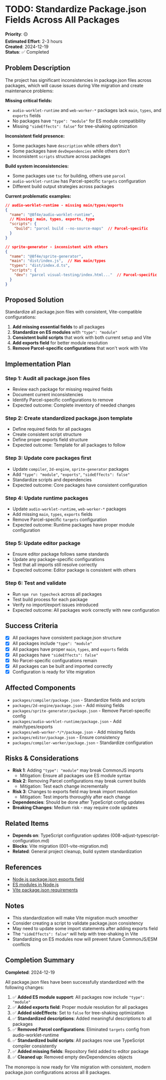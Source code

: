 # TODO: Standardize Package.json Fields Across All Packages

**Priority**: 🟡  
**Estimated Effort**: 2-3 hours  
**Created**: 2024-12-19  
**Status**: ✅ Completed  

## Problem Description

The project has significant inconsistencies in package.json files across packages, which will cause issues during Vite migration and create maintenance problems:

**Missing critical fields:**
- `audio-worklet-runtime` and `web-worker-*` packages lack `main`, `types`, and `exports` fields
- No packages have `"type": "module"` for ES module compatibility
- Missing `"sideEffects": false"` for tree-shaking optimization

**Inconsistent field presence:**
- Some packages have `description` while others don't
- Some packages have `devDependencies` while others don't
- Inconsistent `scripts` structure across packages

**Build system inconsistencies:**
- Some packages use `tsc` for building, others use `parcel`
- `audio-worklet-runtime` has Parcel-specific `targets` configuration
- Different build output strategies across packages

**Current problematic examples:**
```json
// audio-worklet-runtime - missing main/types/exports
{
  "name": "@8f4e/audio-worklet-runtime",
  // Missing: main, types, exports, type
  "scripts": {
    "build": "parcel build --no-source-maps"  // Parcel-specific
  }
}

// sprite-generator - inconsistent with others
{
  "name": "@8f4e/sprite-generator",
  "main": "dist/index.js",  // Has main/types
  "types": "dist/index.d.ts",
  "scripts": {
    "dev": "parcel visual-testing/index.html..."  // Parcel-specific
  }
}
```

## Proposed Solution

Standardize all package.json files with consistent, Vite-compatible configurations:

1. **Add missing essential fields** to all packages
2. **Standardize on ES modules** with `"type": "module"`
3. **Consistent build scripts** that work with both current setup and Vite
4. **Add exports field** for better module resolution
5. **Remove Parcel-specific configurations** that won't work with Vite

## Implementation Plan

### Step 1: Audit all package.json files
- Review each package for missing required fields
- Document current inconsistencies
- Identify Parcel-specific configurations to remove
- Expected outcome: Complete inventory of needed changes

### Step 2: Create standardized package.json template
- Define required fields for all packages
- Create consistent script structure
- Define proper exports field structure
- Expected outcome: Template for all packages to follow

### Step 3: Update core packages first
- Update `compiler`, `2d-engine`, `sprite-generator` packages
- Add `"type": "module"`, `"exports"`, `"sideEffects": false"`
- Standardize scripts and dependencies
- Expected outcome: Core packages have consistent configuration

### Step 4: Update runtime packages
- Update `audio-worklet-runtime`, `web-worker-*` packages
- Add missing `main`, `types`, `exports` fields
- Remove Parcel-specific `targets` configuration
- Expected outcome: Runtime packages have proper module configuration

### Step 5: Update editor package
- Ensure editor package follows same standards
- Update any package-specific configurations
- Test that all imports still resolve correctly
- Expected outcome: Editor package is consistent with others

### Step 6: Test and validate
- Run `npm run typecheck` across all packages
- Test build process for each package
- Verify no import/export issues introduced
- Expected outcome: All packages work correctly with new configuration

## Success Criteria

- [x] All packages have consistent package.json structure
- [x] All packages include `"type": "module"`
- [x] All packages have proper `main`, `types`, and `exports` fields
- [x] All packages have `"sideEffects": false"`
- [x] No Parcel-specific configurations remain
- [x] All packages can be built and imported correctly
- [x] Configuration is ready for Vite migration

## Affected Components

- `packages/compiler/package.json` - Standardize fields and scripts
- `packages/2d-engine/package.json` - Add missing fields
- `packages/sprite-generator/package.json` - Remove Parcel-specific config
- `packages/audio-worklet-runtime/package.json` - Add main/types/exports
- `packages/web-worker-*/*/package.json` - Add missing fields
- `packages/editor/package.json` - Ensure consistency
- `packages/compiler-worker/package.json` - Standardize configuration

## Risks & Considerations

- **Risk 1**: Adding `"type": "module"` may break CommonJS imports
  - Mitigation: Ensure all packages use ES module syntax
- **Risk 2**: Removing Parcel configurations may break current builds
  - Mitigation: Test each change incrementally
- **Risk 3**: Changes to exports field may break import resolution
  - Mitigation: Test imports thoroughly after each change
- **Dependencies**: Should be done after TypeScript config updates
- **Breaking Changes**: Medium risk - may require code updates

## Related Items

- **Depends on**: TypeScript configuration updates (008-adjust-typescript-configuration.md)
- **Blocks**: Vite migration (001-vite-migration.md)
- **Related**: General project cleanup, build system standardization

## References

- [Node.js package.json exports field](https://nodejs.org/api/packages.html#exports)
- [ES modules in Node.js](https://nodejs.org/api/esm.html)
- [Vite package.json requirements](https://vitejs.dev/guide/build.html#library-mode)

## Notes

- This standardization will make Vite migration much smoother
- Consider creating a script to validate package.json consistency
- May need to update some import statements after adding exports field
- The `"sideEffects": false"` will help with tree-shaking in Vite
- Standardizing on ES modules now will prevent future CommonJS/ESM conflicts 

## Completion Summary

**Completed**: 2024-12-19

All package.json files have been successfully standardized with the following changes:

1. ✅ **Added ES module support**: All packages now include `"type": "module"`
2. ✅ **Added exports field**: Proper module resolution for all packages
3. ✅ **Added sideEffects**: Set to `false` for tree-shaking optimization
4. ✅ **Standardized descriptions**: Added meaningful descriptions to all packages
5. ✅ **Removed Parcel configurations**: Eliminated `targets` config from audio-worklet-runtime
6. ✅ **Standardized build scripts**: All packages now use TypeScript compiler consistently
7. ✅ **Added missing fields**: Repository field added to editor package
8. ✅ **Cleaned up**: Removed empty devDependencies objects

The monorepo is now ready for Vite migration with consistent, modern package.json configurations across all 8 packages.